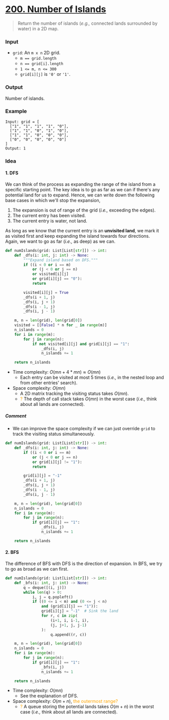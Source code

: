 # [200. Number of Islands](https://leetcode.com/problems/number-of-islands/)
> Return the number of islands (*e.g.,* connected lands surrounded by water) in a 2D map.
### Input
* `grid`: An `m x n` 2D grid.
	* `m == grid.length`
	* `n == grid[i].length`
	* `1 <= m, n <= 300`
	* `grid[i][j]` is `'0'` or `'1'`.
### Output
Number of islands.
### Example
```
Input: grid = [
  ["1", "1", "1", "1", "0"],
  ["1", "1", "0", "1", "0"],
  ["1", "1", "0", "0", "0"],
  ["0", "0", "0", "0", "0"]
]
Output: 1
```
### Idea
#### 1. DFS
We can think of the process as expanding the range of the island from a specific starting point. The key idea is to go as far as we can if there's any potential land for us to expand. Hence, we can write down the following base cases in which we'll stop the expansion,
1. The expansion is out of range of the grid (*i.e.,* exceeding the edges).
2. The current entry has been visited.
3. The current entry is water, not land.

As long as we know that the current entry is an **unvisited land**, we mark it as visited first and keep expanding the island towards four directions. Again, we want to go as far (*i.e.,* as deep) as we can.
```python
def numIslands(grid: List[List[str]]) -> int:
    def _dfs(i: int, j: int) -> None:
        """Expand island based on DFS."""
        if ((i < 0 or i == m) 
            or (j < 0 or j == n)
            or visited[i][j]
            or grid[i][j] == "0"):
            return

        visited[i][j] = True
        _dfs(i + 1, j)
        _dfs(i, j + 1)
        _dfs(i - 1, j)
        _dfs(i, j - 1)

    m, n = len(grid), len(grid[0])
    visited = [[False] * n for _ in range(m)]
    n_islands = 0
    for i in range(m):
        for j in range(n):
            if not visited[i][j] and grid[i][j] == "1":
                _dfs(i, j)
                n_islands += 1

    return n_islands
```
* Time complexity: $O(mn + 4*mn) \approx O(mn)$
	* Each entry can be visited at most 5 times (*i.e.,* in the nested loop and from other entries' search).
*  Space complexity: $O(mn)$
	* A 2D matrix tracking the visiting status takes $O(mn)$.
	* <span style="color: orange;">?</span> The depth of call stack takes $O(mn)$ in the worst case (*i.e.,* think about all lands are connected).
##### Comment
* We can improve the space complexity if we can just override `grid` to track the visiting status simultaneously.
```python
def numIslands(grid: List[List[str]]) -> int:
    def _dfs(i: int, j: int) -> None:
        if ((i < 0 or i == m) 
            or (j < 0 or j == n)
            or grid[i][j] != "1"):
            return

        grid[i][j] = "-1"
        _dfs(i + 1, j)
        _dfs(i, j + 1)
        _dfs(i - 1, j)
        _dfs(i, j - 1)

    m, n = len(grid), len(grid[0])
    n_islands = 0
    for i in range(m):
        for j in range(n):
            if grid[i][j] == "1":
                _dfs(i, j)
                n_islands += 1

    return n_islands
```

#### 2. BFS
The difference of BFS with DFS is the direction of expansion. In BFS, we try to go as broad as we can first.
```python
def numIslands(grid: List[List[str]]) -> int:
    def _bfs(i: int, j: int) -> None:
        q = deque([(i, j)])
        while len(q) > 0:
            i, j = q.popleft()
            if ((0 <= i < m) and (0 <= j < n)
                and (grid[i][j] == "1")):
                grid[i][j] = "-1"  # Sink the land
                for r, c in zip(
                    (i+1, i, i-1, i),
                    (j, j+1, j, j-1)
                ):
                    q.append((r, c))

    m, n = len(grid), len(grid[0])
    n_islands = 0
    for i in range(m):
        for j in range(n):
            if grid[i][j] == "1":
                _bfs(i, j)
                n_islands += 1

    return n_islands
```
* Time complexity: $O(mn)$
	* See the explanation of DFS.
*  Space complexity: $O(m+n)$, <span style="color: orange;">the outermost range?</span>
	* <span style="color: orange;">?</span> A queue storing the potential lands takes $O(m+n)$ in the worst case (*i.e.,* think about all lands are connected).
